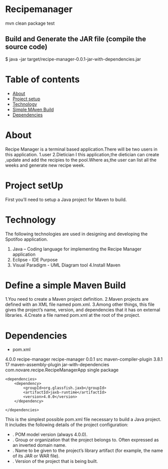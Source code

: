 # Recipemanager

mvn clean package test

## Build and Generate the JAR file (compile the source code)
    
$ java -jar target/recipe-manager-0.0.1-jar-with-dependencies.jar

Table of contents
=================

<!--ts-->
   * [About](#about)
   * [Project setup](#project-setup)
   * [Technology](#technology)
   * [Simple MAven Build](#simple-maven-build)
   * [Dependencies](#dependencies)
      
About
============
Recipe Manager is a terminal based application.There will be two users in this application.
1.user
2.Dietician
I this application,the dietician can create ,update and add the recipies to the pool.Where as,the user can list all the weeks and generate new recipe week.

Project setUp
============
First you’ll need to setup a Java project for Maven to build. 

Technology
============
The following technologies are used in designing and developing the Spotifoo application.

1. Java – Coding language for implementing the Recipe Manager application
2. Eclipse - IDE Purpose 
3. Visual Paradigm - UML Diagram tool
4.Install Maven

Define a simple Maven Build
============
1.You need to create a Maven project definition.
2.Maven projects are defined with an XML file named pom.xml.
3.Among other things, this file gives the project’s name, version, and dependencies that it has on external libraries.
4.Create a file named pom.xml at the root of the project.

Dependencies
============
* pom.xml

<project xmlns="http://maven.apache.org/POM/4.0.0" xmlns:xsi="http://www.w3.org/2001/XMLSchema-instance" xsi:schemaLocation="http://maven.apache.org/POM/4.0.0 https://maven.apache.org/xsd/maven-4.0.0.xsd">
	<modelVersion>4.0.0</modelVersion>
	<groupId>recipe-manager</groupId>
	<artifactId>recipe-manager</artifactId>
	<version>0.0.1</version>
	<build>
		<sourceDirectory>src</sourceDirectory>
		<plugins>
			<plugin>
				<artifactId>maven-compiler-plugin</artifactId>
				<version>3.8.1</version>
				<configuration>
					<release>17</release>
				</configuration>
			</plugin>
			<plugin>
				<artifactId>maven-assembly-plugin</artifactId>
				<configuration>
					<descriptorRefs>
						<descriptorRef>jar-with-dependencies</descriptorRef>
					</descriptorRefs>
					<archive>
						<manifest>
							<mainClass>com.novare.recipe.RecipeManagerApp</mainClass>
						</manifest>
					</archive>
				</configuration>
				<executions>
					<execution>
						<goals>
							<goal>single</goal>
						</goals>
						<phase>package</phase>
					</execution>
				</executions>
			</plugin>
		</plugins>
	</build>
	
	<dependencies>
		<dependency>
			<groupId>org.glassfish.jaxb</groupId>
			<artifactId>jaxb-runtime</artifactId>
			<version>4.0.0</version>
		</dependency>

	</dependencies>

</project>

This is the simplest possible pom.xml file necessary to build a Java project. It includes the following details of the project configuration:

* <modelVersion>. POM model version (always 4.0.0).
* <groupId>. Group or organization that the project belongs to. Often expressed as an inverted domain name.
* <artifactId>. Name to be given to the project’s library artifact (for example, the name of its JAR or WAR file).
* <version>. Version of the project that is being built.

